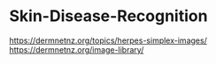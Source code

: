# Skin-Disease-Recognition

https://dermnetnz.org/topics/herpes-simplex-images/
https://dermnetnz.org/image-library/
